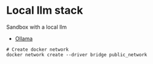 # Local llm stack

Sandbox with a local llm

- [Ollama](./ollama/about.md)

```console
# Create docker network
docker network create --driver bridge public_network
```